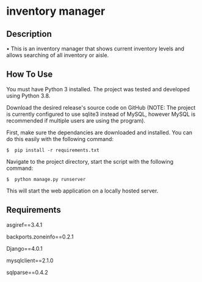 # inventory manager

<h2>Description</h2>
• This is an inventory manager that shows current inventory levels and allows searching of all inventory or aisle. 
<h2> How To Use </h2>
You must have Python 3 installed. The project was tested and developed using Python 3.8.

Download the desired release's source code on GitHub (NOTE: The project is currently configured to use sqlite3 instead of MySQL, however MySQL is recommended if multiple users are using the program). 

First, make sure the dependancies are downloaded and installed. You can do this easily with the following command:
```shell
$  pip install -r requirements.txt
```

Navigate to the project directory, start the script with the following command:

```shell
$  python manage.py runserver 
```
This will start the web application on a locally hosted server.

<h2>Requirements</h2>

asgiref==3.4.1

backports.zoneinfo==0.2.1

Django==4.0.1

mysqlclient==2.1.0

sqlparse==0.4.2

